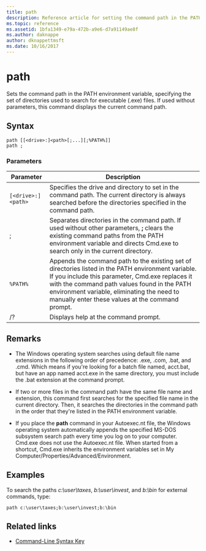 ```yaml
---
title: path
description: Reference article for setting the command path in the PATH environment variable, specifying the set of directories used to search for executable (.exe) files.
ms.topic: reference
ms.assetid: 1bfa1349-e79a-472b-a9e6-d7a91149ae8f
ms.author: daknappe
author: dknappettmsft
ms.date: 10/16/2017
---
```


# path

Sets the command path in the PATH environment variable, specifying the set of directories used to search for executable (.exe) files. If used without parameters, this command displays the current command path.

## Syntax

```
path [[<drive>:]<path>[;...][;%PATH%]]
path ;
```

### Parameters

| Parameter | Description |
|--|--|
| `[<drive>:]<path>` | Specifies the drive and directory to set in the command path. The current directory is always searched before the directories specified in the command path. |
| ; | Separates directories in the command path. If used without other parameters, **;** clears the existing command paths from the PATH environment variable and directs Cmd.exe to search only in the current directory. |
| `%PATH%` | Appends the command path to the existing set of directories listed in the PATH environment variable. If you include this parameter, Cmd.exe replaces it with the command path values found in the PATH environment variable, eliminating the need to manually enter these values at the command prompt. |
| /? | Displays help at the command prompt. |

## Remarks


- The Windows operating system searches using default file name extensions in the following order of precedence: .exe, .com, .bat, and .cmd. Which means if you're looking for a batch file named, acct.bat, but have an app named acct.exe in the same directory, you must include the .bat extension at the command prompt.

- If two or more files in the command path have the same file name and extension, this command first searches for the specified file name in the current directory. Then, it searches the directories in the command path in the order that they're listed in the PATH environment variable.

- If you place the **path** command in your Autoexec.nt file, the Windows operating system automatically appends the specified MS-DOS subsystem search path every time you log on to your computer. Cmd.exe does not use the Autoexec.nt file. When started from a shortcut, Cmd.exe inherits the environment variables set in My Computer/Properties/Advanced/Environment.

## Examples

To search the paths *c:\user\taxes*, *b:\user\invest*, and *b:\bin* for external commands, type:

```
path c:\user\taxes;b:\user\invest;b:\bin
```

## Related links

- [Command-Line Syntax Key](command-line-syntax-key.md)

